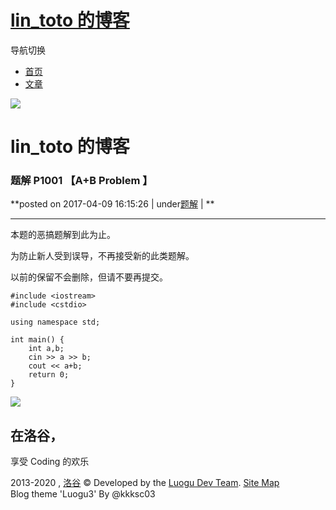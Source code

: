 #  [lin_toto 的博客](.)

导航切换

  * [首页](.)
  * [文章](.)

![](https://cdn.luogu.com.cn/upload/usericon/256.png)

# lin_toto 的博客

###  题解 P1001 【A+B Problem 】

**posted on 2017-04-09 16:15:26 | under[题解](.#type=题解) | **

* * *

本题的恶搞题解到此为止。

为防止新人受到误导，不再接受新的此类题解。

以前的保留不会删除，但请不要再提交。

    
    
    #include <iostream>
    #include <cstdio>
    
    using namespace std;
    
    int main() {
        int a,b;
        cin >> a >> b;
        cout << a+b;
        return 0;
    }

  

![](//cdn.luogu.com.cn/images/logo_white_3.png)

## 在洛谷，  
享受 Coding 的欢乐

2013-2020 , [洛谷](https://www.luogu.com.cn) © Developed by the [Luogu Dev Team](https://github.com/luogu-dev). [Site Map](_sitemap)   
Blog theme 'Luogu3' By @kkksc03

